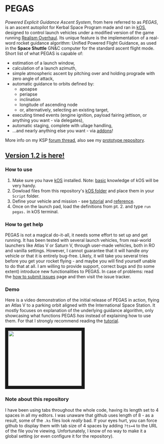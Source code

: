 # PEGAS
*Powered Explicit Guidance Ascent System*, from here referred to as *PEGAS*, is an ascent autopilot for Kerbal Space Program made and ran in [kOS](http://forum.kerbalspaceprogram.com/index.php?/topic/61827-122-kos-scriptable-autopilot-system-v103-20161207/), designed to control launch vehicles under a modified version of the game running [Realism Overhaul](http://forum.kerbalspaceprogram.com/index.php?/topic/155700-113-realism-overhaul).
Its unique feature is the implementation of a real-word rocket guidance algorithm: Unified Powered Flight Guidance, as used in the **Space Shuttle** GN&C computer for the standard ascent flight mode.
Short list of what PEGAS is capable of:
* estimation of a launch window,
* calculation of a launch azimuth,
* simple atmospheric ascent by pitching over and holding prograde with zero angle of attack,
* automatic guidance to orbits defined by:
  * apoapse
  * periapse
  * inclination
  * longitude of ascending node
  * or, alternatively, selecting an existing target,
* executing timed events (engine ignition, payload fairing jettison, or anything you want - via delegates),
* automatic staging, complete with ullage handling,
* ...and nearly anything else you want - via [addons](docs/addons.md)!

More info on my KSP [forum thread](http://forum.kerbalspaceprogram.com/index.php?/topic/142213-pegas-powered-explicit-guidance-ascent-system-devlog/), also see my [prototype repository](https://github.com/Noiredd/PEGAS-MATLAB).

## **[Version 1.2 is here!](https://github.com/Noiredd/PEGAS/releases/tag/v1.2)**

### How to use
1. Make sure you have [kOS](http://forum.kerbalspaceprogram.com/index.php?/topic/61827-122-kos-scriptable-autopilot-system-v103-20161207/) installed. Note: [basic](http://ksp-kos.github.io/KOS_DOC/language.html) knowledge of kOS will be very handy.
2. Dowload files from this repository's [kOS folder](kOS) and place them in your `Script` folder.
3. Define your vehicle and mission - see [tutorial](docs/tutorial.md) and [reference](docs/reference.md).
4. Once on the launch pad, load the definitions from pt. 2. and type `run pegas.` in kOS terminal.

### How to get help
PEGAS is not a magical do-it-all, it needs some effort to set up and get running.
It has been tested with several launch vehicles, from real-world launchers like Atlas V or Saturn V, through user-made vehicles, both in RO and vanilla settings.
However, I cannot guarantee that it will handle *any* vehicle or that it is entirely bug-free.
Likely, it will take you several tries before you get your rocket flying - and maybe you will find yourself unable to do that at all.
I am willing to provide support, correct bugs and (to some extent) introduce new functionalities to PEGAS.
In case of problems: read the [how to submit issues](docs/issues.md) page and then visit the issue tracker.

### Demo
Here is a video demonstration of the initial release of PEGAS in action, flying an Atlas V to a parking orbit aligned with the International Space Station.
It mostly focuses on explanation of the underlying guidance algorithm, only showcasing what functions PEGAS *has* instead of explaining how to use them.
For that I strongly recommend reading the [tutorial](docs/tutorial.md).

<a href="https://youtu.be/NEQD7AQoLXk" target="_blank"><img src="http://img.youtube.com/vi/NEQD7AQoLXk/0.jpg" width="240" height="180" border="10" /></a>

### Note about this repository
I have been using tabs throughout the whole code, having its length set to 4 spaces in all my editors.
I was unaware that github uses length of 8 - as a result, some of the `.ks` files look *really* bad.
If your eyes hurt, you can force github to display them with tab size of 4 spaces by adding `?ts=4` to the URL of the file you're viewing.
Unfortunately, I know of no way to make it a global setting (or even configure it for the repository).
